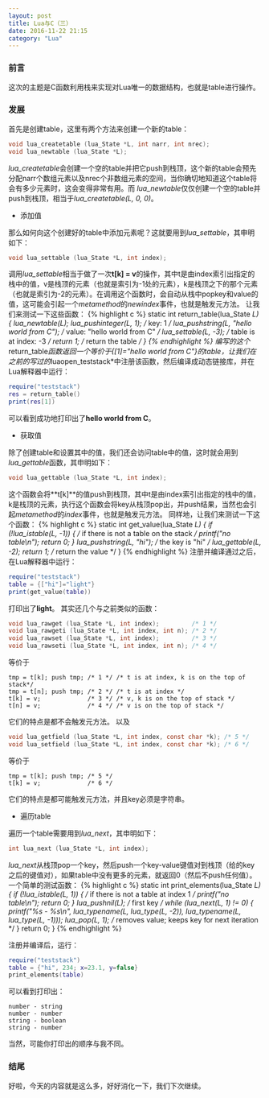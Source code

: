 ```yaml
---
layout: post
title: Lua与C（三）
date: 2016-11-22 21:15
category: "Lua"
---
```


### 前言
这次的主题是C函数利用栈来实现对Lua唯一的数据结构，也就是table进行操作。

### 发展
首先是创建table，这里有两个方法来创建一个新的table：

```c
void lua_createtable (lua_State *L, int narr, int nrec);
void lua_newtable (lua_State *L);
```

*lua_createtable*会创建一个空的table并把它push到栈顶，这个新的table会预先分配narr个数组元素以及nrec个非数组元素的空间，当你确切地知道这个table将会有多少元素时，这会变得非常有用。而 *lua_newtable*仅仅创建一个空的table并push到栈顶，相当于*lua_createtable(L, 0, 0)*。

- 添加值

那么如何向这个创建好的table中添加元素呢？这就要用到*lua_settable*，其申明如下：

```c
void lua_settable (lua_State *L, int index);
```

调用*lua_settable*相当于做了一次**t[k] = v**的操作，其中t是由index索引出指定的栈中的值，v是栈顶的元素（也就是索引为-1处的元素），k是栈顶之下的那个元素（也就是索引为-2的元素）。在调用这个函数时，会自动从栈中popkey和value的值，这可能会引起一个*metamethod*的*newindex*事件，也就是触发元方法。
让我们来测试一下这些函数：
{% highlight c %}
static int return_table(lua_State *L)
{
    lua_newtable(L);
    lua_pushinteger(L, 1); /* key: 1 */
    lua_pushstring(L, "hello world from C"); /* value: "hello world from C" */
    lua_settable(L, -3); /* table is at index: -3 */
    return 1; /* return the table */
}
{% endhighlight %}
编写的这个*return_table*函数返回一个等价于{[1]="hello world from C"}的table，让我们在之前的写过的*luaopen_teststack*中注册该函数，然后编译成动态链接库，并在Lua解释器中运行：

```lua
require("teststack")
res = return_table()
print(res[1])
```

可以看到成功地打印出了**hello world from C**。

- 获取值

除了创建table和设置其中的值，我们还会访问table中的值，这时就会用到*lua_gettable*函数，其申明如下：

```c
void lua_gettable (lua_State *L, int index);
```

这个函数会将**t[k]**的值push到栈顶，其中t是由index索引出指定的栈中的值，k是栈顶的元素，执行这个函数会将key从栈顶pop出，并push结果，当然也会引起*metamethod*的*index*事件，也就是触发元方法。
同样地，让我们来测试一下这个函数：
{% highlight c %}
static int get_value(lua_State *L)
{
    if (!lua_istable(L, -1)) { /* if there is not a table on the stack */
        printf("no table\n");
        return 0;
    }
    lua_pushstring(L, "hi"); /* the key is "hi" */
    lua_gettable(L, -2);
    return 1; /* return the value */
}
{% endhighlight %}
注册并编译通过之后，在Lua解释器中运行：

```lua
require("teststack")
table = {["hi"]="light"}
print(get_value(table))
```

打印出了**light**。
其实还几个与之前类似的函数：

```c
void lua_rawget (lua_State *L, int index);         /* 1 */
void lua_rawgeti (lua_State *L, int index, int n); /* 2 */
void lua_rawset (lua_State *L, int index);         /* 3 */
void lua_rawseti (lua_State *L, int index, int n); /* 4 */
```

等价于

```
tmp = t[k]; push tmp; /* 1 */ /* t is at index, k is on the top of stack*/
tmp = t[n]; push tmp; /* 2 */ /* t is at index */
t[k] = v;             /* 3 */ /* v, k is on the top of stack */
t[n] = v;             /* 4 */ /* v is on the top of stack */
```

它们的特点是都不会触发元方法。
以及

```c
void lua_getfield (lua_State *L, int index, const char *k); /* 5 */
void lua_setfield (lua_State *L, int index, const char *k); /* 6 */
```

等价于

```
tmp = t[k]; push tmp; /* 5 */
t[k] = v;             /* 6 */
```

它们的特点是都可能触发元方法，并且key必须是字符串。

- 遍历table

遍历一个table需要用到*lua_next*，其申明如下：

```C
int lua_next (lua_State *L, int index);
```

*lua_next*从栈顶pop一个key，然后push一个key-value键值对到栈顶（给的key之后的键值对），如果table中没有更多的元素，就返回0（然后不push任何值）。一个简单的测试函数：
{% highlight c %}
static int print_elements(lua_State *L)
{
    if (!lua_istable(L, 1)) { /* if there is not a table at index 1 */
        printf("no table\n");
        return 0;
    }
    lua_pushnil(L); /* first key */
    while (lua_next(L, 1) != 0) {
        printf("%s - %s\n", lua_typename(L, lua_type(L, -2)),
                lua_typename(L, lua_type(L, -1)));
        lua_pop(L, 1); /* removes value; keeps key for next iteration */
    }
    return 0;
}
{% endhighlight %}

注册并编译后，运行：

```lua
require("teststack")
table = {"hi", 234; x=23.1, y=false}
print_elements(table)
```

可以看到打印出：

```
number - string
number - number
string - boolean
string - number
```

当然，可能你打印出的顺序与我不同。

### 结尾
好啦，今天的内容就是这么多，好好消化一下，我们下次继续。